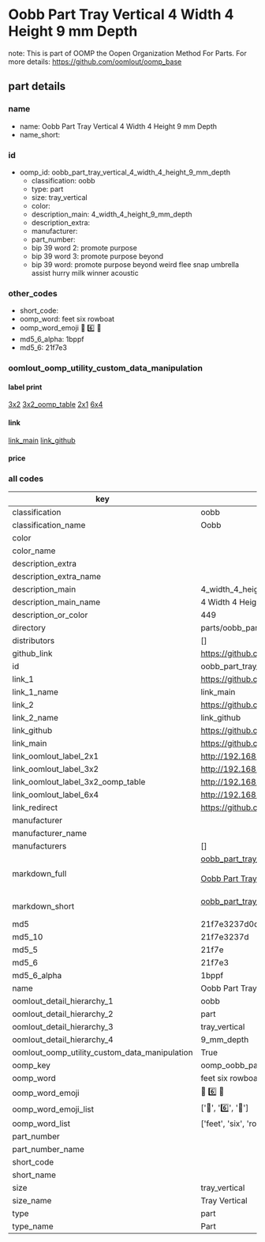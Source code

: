 # Oobb Part Tray Vertical 4 Width 4 Height 9 mm Depth  

note: This is part of OOMP the Oopen Organization Method For Parts. For more details: https://github.com/oomlout/oomp_base

##  part details
  







### name
* name: Oobb Part Tray Vertical 4 Width 4 Height 9 mm Depth
* name_short: 
### id
* oomp_id: oobb_part_tray_vertical_4_width_4_height_9_mm_depth
  * classification: oobb
  * type: part
  * size: tray_vertical
  * color: 
  * description_main: 4_width_4_height_9_mm_depth
  * description_extra: 
  * manufacturer: 
  * part_number: 
  * bip 39 word 2: promote purpose
  * bip 39 word 3: promote purpose beyond
  * bip 39 word: promote purpose beyond weird flee snap umbrella assist hurry milk winner acoustic

### other_codes
* short_code: 
* oomp_word: feet six rowboat
* oomp_word_emoji :feet: :six: :rowboat:
* md5_6_alpha: 1bppf
* md5_6: 21f7e3






### oomlout_oomp_utility_custom_data_manipulation
#### label print
[3x2](http://192.168.1.245:1112/?label=oomp%201bppf)
[3x2_oomp_table](http://192.168.1.108:1112/?label=oomp%201bppf)
[2x1](http://192.168.1.242:1112/?label=oomp%201bppf)
[6x4](http://192.168.1.55:1112/?label=oomp%201bppf)    

#### link

[link_main](https://github.com/oomlout/oomlout_oomp_version_1_messy/tree/main/parts/oobb_part_tray_vertical_4_width_4_height_9_mm_depth) [link_github](https://github.com/oomlout/oomlout_oomp_version_1_messy/tree/main/parts/oobb_part_tray_vertical_4_width_4_height_9_mm_depth)                             

#### price







### all codes 
| key | value |  
| --- | --- |  
| classification | oobb |  
| classification_name | Oobb |  
| color |  |  
| color_name |  |  
| description_extra |  |  
| description_extra_name |  |  
| description_main | 4_width_4_height_9_mm_depth |  
| description_main_name | 4 Width 4 Height 9 mm Depth |  
| description_or_color | 449 |  
| directory | parts/oobb_part_tray_vertical_4_width_4_height_9_mm_depth |  
| distributors | [] |  
| github_link | https://github.com/oomlout/oomlout_oomp_part_src/tree/main/parts/oobb_part_tray_vertical_4_width_4_height_9_mm_depth |  
| id | oobb_part_tray_vertical_4_width_4_height_9_mm_depth |  
| link_1 | https://github.com/oomlout/oomlout_oomp_version_1_messy/tree/main/parts/oobb_part_tray_vertical_4_width_4_height_9_mm_depth |  
| link_1_name | link_main |  
| link_2 | https://github.com/oomlout/oomlout_oomp_version_1_messy/tree/main/parts/oobb_part_tray_vertical_4_width_4_height_9_mm_depth |  
| link_2_name | link_github |  
| link_github | https://github.com/oomlout/oomlout_oomp_version_1_messy/tree/main/parts/oobb_part_tray_vertical_4_width_4_height_9_mm_depth |  
| link_main | https://github.com/oomlout/oomlout_oomp_version_1_messy/tree/main/parts/oobb_part_tray_vertical_4_width_4_height_9_mm_depth |  
| link_oomlout_label_2x1 | http://192.168.1.242:1112/?label=oomp%201bppf |  
| link_oomlout_label_3x2 | http://192.168.1.245:1112/?label=oomp%201bppf |  
| link_oomlout_label_3x2_oomp_table | http://192.168.1.108:1112/?label=oomp%201bppf |  
| link_oomlout_label_6x4 | http://192.168.1.55:1112/?label=oomp%201bppf |  
| link_redirect | https://github.com/oomlout/oomlout_oomp_version_1_messy/tree/main/parts/oobb_part_tray_vertical_4_width_4_height_9_mm_depth |  
| manufacturer |  |  
| manufacturer_name |  |  
| manufacturers | [] |  
| markdown_full | [oobb_part_tray_vertical_4_width_4_height_9_mm_depth](none)<br>[](none)<br>[Oobb Part Tray Vertical 4 Width 4 Height 9 Mm Depth](none)<br><br> |  
| markdown_short | [oobb_part_tray_vertical_4_width_4_height_9_mm_depth](none)<br><br> |  
| md5 | 21f7e3237d0ddd87352c6f922bab9d61 |  
| md5_10 | 21f7e3237d |  
| md5_5 | 21f7e |  
| md5_6 | 21f7e3 |  
| md5_6_alpha | 1bppf |  
| name | Oobb Part Tray Vertical 4 Width 4 Height 9 mm Depth |  
| oomlout_detail_hierarchy_1 | oobb |  
| oomlout_detail_hierarchy_2 | part |  
| oomlout_detail_hierarchy_3 | tray_vertical |  
| oomlout_detail_hierarchy_4 | 9_mm_depth |  
| oomlout_oomp_utility_custom_data_manipulation | True |  
| oomp_key | oomp_oobb_part_tray_vertical_4_width_4_height_9_mm_depth |  
| oomp_word | feet six rowboat |  
| oomp_word_emoji | :feet: :six: :rowboat: |  
| oomp_word_emoji_list | [':feet:', ':six:', ':rowboat:'] |  
| oomp_word_list | ['feet', 'six', 'rowboat'] |  
| part_number |  |  
| part_number_name |  |  
| short_code |  |  
| short_name |  |  
| size | tray_vertical |  
| size_name | Tray Vertical |  
| type | part |  
| type_name | Part |  
